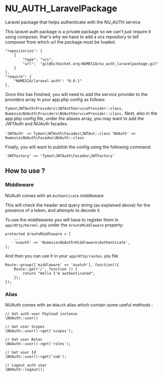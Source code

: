 # NU_AUTH_LaravelPackage

Laravel package that helps authenticate with the NU_AUTH service

This laravel auth package is a private package so we can't just require it using composer, that's why we have to add a vcs repository to tell 
composer from which url the package must be loaded.

    "repositories": [
        {
            "type": "vcs",
            "url":  "git@bitbucket.org:NUMESIA/nu_auth_laravelpackage.git"
        }
    ],
	"require": {
        "NUMESIA/laravel-auth": "0.0.1"
    },
	

Once this has finished, you will need to add the service provider to the providers array in your app.php config as follows:

`Tymon\JWTAuth\Providers\JWTAuthServiceProvider::class,`
`Numesia\NUAuth\Providers\NUAuthServiceProvider::class,`
Next, also in the app.php config file, under the aliases array, you may want to add the JWTAuth and NUAuth facades.

`'JWTAuth' => Tymon\JWTAuth\Facades\JWTAut::class`
`'NUAuth' => Numesia\NUAuth\Facades\NUAuth::class`

Finally, you will want to publish the config using the following command:

`'JWTFactory' => 'Tymon\JWTAuth\Facades\JWTFactory'`

## How to use ?

### Middleware

NUAuth comes with an `Authenticate` middleware

This will check the header and query string (as explained above) for the presence of a token, and attempts to decode it.

To use the middlewares you will have to register them in `app/Http/Kernel.php` under the `$routeMiddleware` property:

	protected $routeMiddleware = [
    	...
    	'nuauth' => 'Numesia\NUAuth\Middleware\Authenticate',
	];
	
And then you can use it in your `app/Http/routes.php` file

	Route::group(['middleware' => 'nuatuh'], function(){
    	Route::get('/', function () {
	        return "Hello I'm authenticated";
	    });
	});
	
### Alias

NUAuth comes with an `NUAuth` alias which contain some useful methods :

	// Get auth user Payload instance
	\NUAuth::user()

	// Get user Scopes
	\NUAuth::user()->get('scopes');

	// Get user Roles
	\NUAuth::user()->get('roles');

	// Get user Id
	\NUAuth::user()->get('sub');
	
	// Logout auth user
	\NUAuth::logout();
